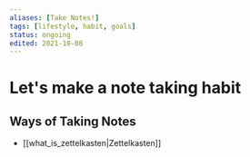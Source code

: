 ```yaml
---
aliases: [Take Notes!]
tags: [lifestyle, habit, goals]
status: ongoing
edited: 2021-10-08
---
```


# Let's make a note taking habit

## Ways of Taking Notes
- [[what_is_zettelkasten|Zettelkasten]]